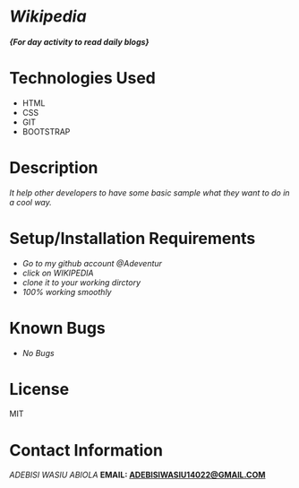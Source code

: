 # _Wikipedia_

#### _{For day activity to read daily blogs}_



# Technologies Used

* HTML
* CSS
* GIT
* BOOTSTRAP

# Description

_It help other developers to have some basic sample what they want to do in a cool way._

# Setup/Installation Requirements

* _Go to my github account @Adeventur_
* _click on WIKIPEDIA_
* _clone it to your working dirctory_
* _100% working smoothly_

# Known Bugs

* _No Bugs_


# License
MIT

# Contact Information

_ADEBISI WASIU ABIOLA_
**EMAIL: ADEBISIWASIU14022@GMAIL.COM**